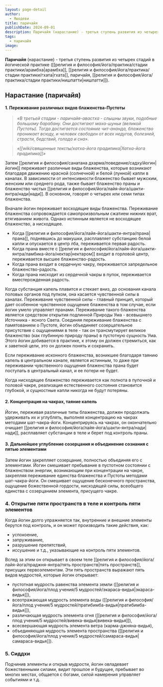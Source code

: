 ```yaml
---
layout: page-detail
author:
  - Яшодеви
title: паричайя
publishDate: 2024-09-01
description: Паричайя (нарастание) - третья ступень развития из четырех стадий в йогической практике.
tags:
  - паричайя
image:
---
```

**Паричайя** (нарастание) - третья ступень развития из четырех стадий в йогической практике ([[религия и философия/йога/практика/стадии практики/арамбха|арамбха]], [[религия и философия/йога/практика/стадии практики/гхата|гхата]], паричайя, [[религия и философия/йога/практика/стадии практики/нишпатти|нишпатти]]).

## Нарастание (паричайя) 
#### 1. Переживание различных видов блаженства-Пустоты 
>*«В третьей стадии - паричайя-авастха - слышны звуки, подобные большому барабану. Они достигают маха-шуньи (великой Пустоты). Тогда достигается состояние чит-ананда, блаженство проникает всюду, и человек свободен от всех недугов, болезней, страсти, бедствий, голода и сна».*

>*«[[wiki/священные тексты/хатха-йога прадипика|Хатха-йога прадипика]]»*

Затем [[религия и философия/санатана дхарма/поведение/садху/йогин|йогин]] переживает различные виды блаженства, которые возникают благодаря движению красной (солнечной) и белой (лунной) капли в каналах. В зависимости от интенсивности блаженство бывает мужским, женским или среднего рода, также бывает блаженство праны и блаженство чистых [[религия и философия/йога/лайя-йога/шакти-янтра/нади|нади]]. В основном, говорят о четырех или семи типах блаженства. 

Вначале йогин переживает восходящие виды блаженства. Переживание блаженства сопровождается самопроизвольным сжатием нижних врат, втягиванием живота. Однако истинным является не восходящее блаженство, а нисходящее. 

- Когда [[религия и философия/йога/лайя-йога/шакти-янтра/прана|прана]], поднявшись до макушки, расплавляет субстанцию белой капли и опускается в центр лба, переживается первая радость. 
- Когда прана вместе с [[религия и философия/йога/лайя-йога/шакти-янтра/ламбика-йога/нектар|нектаром]] входит в горловой центр, переживается высшее блаженство-радость. 
- Когда прана входит в сердечную чакру, переживается запредельное блаженство-радость. 
- Когда прана нисходит из сердечной чакры в пупок, переживается вместерожденная радость. 

Когда субстанция капель плавится и стекает вниз, до основания канала половых органов под пупком, она касается чувственной силы в каналах. Переживание чувственной силы - главный принцип, который дает особенное чувственное ощущение блаженства в том случае, если йогин умело управляет пранами. Переживание такого блаженства является средством открытия подлинной Природы Ума - всевышнего Источника - ясного Света. Соединяя переживание блаженства с памятованием о Пустоте, йогин объединяет созерцательное присутствие с ощущениями в теле - так он трансмутирует великое блаженство (как глубинную природу праны) в пустотную сущность Ума. Этого йогин добивается в практике, к этому он должен стремиться, как к заветной цели, это он должен понять и сохранить. 

Если переживание исконного блаженства, возникшее благодаря таянию капель в центральном канале, является истинным, то даже при переживании чувственного ощущения блаженства прана будет поступать в центральный канал, и ее потери не будет. 

Когда нисходящее блаженство переживается как полнота в пупочной и половой чакре, реализация естественного состояния становится глубокой, и сущностные капли никогда не будут потеряны. 

#### 2. Концентрация на чакрах, таяние капель 
Йогин, переживая различные типы блаженства, должен продолжать удерживать их и углублять, выполняя концентрацию на чакрах методами шат-чакра-йоги. Концентрируясь на чакрах, он окончательно очищает [[религия и философия/йога/лайя-йога/шакти-янтра/нади|нади]], расплавляет субстанции в теле и берет под контроль праны. 

#### 3. Дальнейшее углубление созерцания и объединение сознания с пятью элементами 
Затем йогин закрепляет созерцание, полностью объединяя его с элементами. Йогин смешивает пребывание в пустотном состоянии с блаженством энергии, возникающим при концентрации на чакре, закрепляя переживание единства блаженства и Пустоты методами шат-чакра-йоги. Он смешивает ощущение бесконечного пространства, ощущение божественной гордости, нисходящей силы, всеобщего единства с созерцанием элемента, присущего чакре. 

### 4. Открытие пяти пространств в теле и контроль пяти элементов 
Когда йогин долго упражняется так, внутренние и внешние элементы берутся под контроль, и он может производить такие действия, как: 

- успокоение, 
- запруживание, 
- разрушение препятствий, 
- иссушение и т.д., 
указывающие на контроль пяти элементов. 

Вслед за этим он открывает в своем теле [[религия и философия/йога/лайя-йога/праджня-янтра/пять пространств|пять пространств]], присущих первоэлементам. Эти пять пространств выражают пять видов мудростей, которые йогин открывает: 

- пустотная мудрость равенства элемента земли ([[религия и философия/йога/плод учения/5 мудростей/экараса-видья|экараса-видья]]), 
- всеотражающая мудрость элемента воды ([[религия и философия/йога/плод учения/5 мудростей/пратибимба-видья|пратибимба-видья]]), 
- различающая мудрость элемента огня ([[религия и философия/йога/плод учения/5 мудростей/вивека-видья|вивека-видья]]), 
- всесвершающая мудрость элемента ветра (карма-джняна-видья), 
- объединяющая мудрость элемента пространства ([[религия и философия/йога/плод учения/5 мудростей/самараса-видья|самараса-видья]]). 

### 5. Сиддхи 
Подчинив элементы и открыв мудрости, йогин овладевает божественными силами, видит прошлое и будущее, пребывает во многих местах, общается с богами, силой намерения управляет событиями и т.д. 
